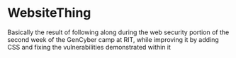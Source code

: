 # WebsiteThing
Basically the result of following along during the web security portion of the second week of the GenCyber camp at RIT, while improving it by adding CSS and fixing the vulnerabilities demonstrated within it
